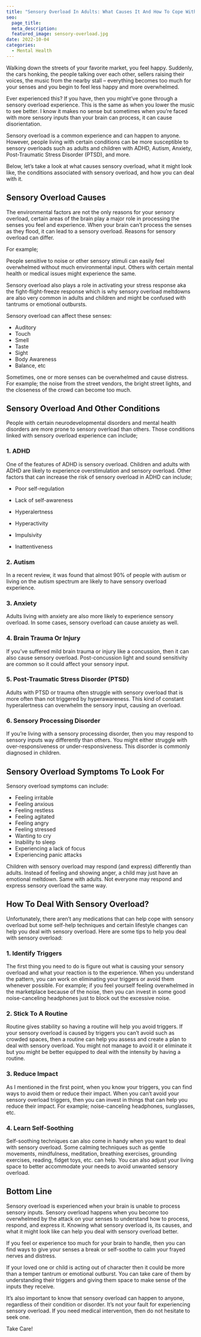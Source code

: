 ```yaml
---
title: "Sensory Overload In Adults: What Causes It And How To Cope With It"
seo:
  page_title:
  meta_description:
  featured_image: sensory-overload.jpg
date: 2022-10-04
categories:
  - Mental Health
---
```


Walking down the streets of your favorite market, you feel happy. Suddenly, the cars honking, the people talking over each other, sellers raising their voices, the music from the nearby stall – everything becomes too much for your senses and you begin to feel less happy and more overwhelmed.

Ever experienced this? If you have, then you might’ve gone through a sensory overload experience. This is the same as when you lower the music to see better. I know it makes no sense but sometimes when you’re faced with more sensory inputs than your brain can process, it can cause disorientation.

Sensory overload is a common experience and can happen to anyone. However, people living with certain conditions can be more susceptible to sensory overloads such as adults and children with ADHD, Autism, Anxiety, Post-Traumatic Stress Disorder (PTSD), and more.

Below, let’s take a look at what causes sensory overload, what it might look like, the conditions associated with sensory overload, and how you can deal with it.

## Sensory Overload Causes

The environmental factors are not the only reasons for your sensory overload, certain areas of the brain play a major role in processing the senses you feel and experience. When your brain can’t process the senses as they flood, it can lead to a sensory overload. Reasons for sensory overload can differ.

For example;

People sensitive to noise or other sensory stimuli can easily feel overwhelmed without much environmental input. Others with certain mental health or medical issues might experience the same.

Sensory overload also plays a role in activating your stress response aka the fight-flight-freeze response which is why sensory overload meltdowns are also very common in adults and children and might be confused with tantrums or emotional outbursts.

Sensory overload can affect these senses:

- Auditory
- Touch
- Smell
- Taste
- Sight
- Body Awareness
- Balance, etc

Sometimes, one or more senses can be overwhelmed and cause distress. For example; the noise from the street vendors, the bright street lights, and the closeness of the crowd can become too much.

## Sensory Overload And Other Conditions

People with certain neurodevelopmental disorders and mental health disorders are more prone to sensory overload than others. Those conditions linked with sensory overload experience can include;

### 1. ADHD

One of the features of ADHD is sensory overload. Children and adults with ADHD are likely to experience overstimulation and sensory overload. Other factors that can increase the risk of sensory overload in ADHD can include;

- Poor self-regulation

- Lack of self-awareness

- Hyperalertness

- Hyperactivity

- Impulsivity

- Inattentiveness

### 2. Autism

In a recent review, it was found that almost 90% of people with autism or living on the autism spectrum are likely to have sensory overload experience.

### 3. Anxiety

Adults living with anxiety are also more likely to experience sensory overload. In some cases, sensory overload can cause anxiety as well.

### 4. Brain Trauma Or Injury

If you’ve suffered mild brain trauma or injury like a concussion, then it can also cause sensory overload. Post-concussion light and sound sensitivity are common so it could affect your sensory input.

### 5. Post-Traumatic Stress Disorder (PTSD)

Adults with PTSD or trauma often struggle with sensory overload that is more often than not triggered by hyperawareness. This kind of constant hyperalertness can overwhelm the sensory input, causing an overload.

### 6. Sensory Processing Disorder

If you’re living with a sensory processing disorder, then you may respond to sensory inputs way differently than others. You might either struggle with over-responsiveness or under-responsiveness. This disorder is commonly diagnosed in children.

## Sensory Overload Symptoms To Look For

Sensory overload symptoms can include:

- Feeling irritable
- Feeling anxious
- Feeling restless
- Feeling agitated
- Feeling angry
- Feeling stressed
- Wanting to cry
- Inability to sleep
- Experiencing a lack of focus
- Experiencing panic attacks

Children with sensory overload may respond (and express) differently than adults. Instead of feeling and showing anger, a child may just have an emotional meltdown. Same with adults. Not everyone may respond and express sensory overload the same way.

## How To Deal With Sensory Overload?

Unfortunately, there aren’t any medications that can help cope with sensory overload but some self-help techniques and certain lifestyle changes can help you deal with sensory overload. Here are some tips to help you deal with sensory overload:

### 1. Identify Triggers

The first thing you need to do is figure out what is causing your sensory overload and what your reaction is to the experience. When you understand the pattern, you can work on eliminating your triggers or avoid them whenever possible. For example; if you feel yourself feeling overwhelmed in the marketplace because of the noise, then you can invest in some good noise-canceling headphones just to block out the excessive noise.

### 2. Stick To A Routine

Routine gives stability so having a routine will help you avoid triggers. If your sensory overload is caused by triggers you can’t avoid such as crowded spaces, then a routine can help you assess and create a plan to deal with sensory overload. You might not manage to avoid it or eliminate it but you might be better equipped to deal with the intensity by having a routine.

### 3. Reduce Impact

As I mentioned in the first point, when you know your triggers, you can find ways to avoid them or reduce their impact. When you can’t avoid your sensory overload triggers, then you can invest in things that can help you reduce their impact. For example; noise-canceling headphones, sunglasses, etc.

### 4. Learn Self-Soothing

Self-soothing techniques can also come in handy when you want to deal with sensory overload. Some calming techniques such as gentle movements, mindfulness, meditation, breathing exercises, grounding exercises, reading, fidget toys, etc. can help. You can also adjust your living space to better accommodate your needs to avoid unwanted sensory overload.

## Bottom Line

Sensory overload is experienced when your brain is unable to process sensory inputs. Sensory overload happens when you become too overwhelmed by the attack on your senses to understand how to process, respond, and express it. Knowing what sensory overload is, its causes, and what it might look like can help you deal with sensory overload better.

If you feel or experience too much for your brain to handle, then you can find ways to give your senses a break or self-soothe to calm your frayed nerves and distress.

If your loved one or child is acting out of character then it could be more than a temper tantrum or emotional outburst. You can take care of them by understanding their triggers and giving them space to make sense of the inputs they receive.

It’s also important to know that sensory overload can happen to anyone, regardless of their condition or disorder. It’s not your fault for experiencing sensory overload. If you need medical intervention, then do not hesitate to seek one.

Take Care!

